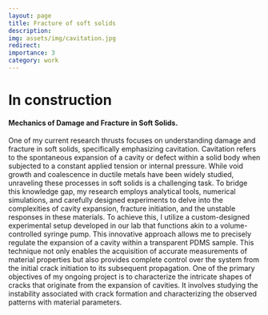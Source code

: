 ```yaml
---
layout: page
title: Fracture of soft solids
description: 
img: assets/img/cavitation.jpg
redirect: 
importance: 3
category: work
---
```


# In construction

#### Mechanics of Damage and Fracture in Soft Solids. 

One of my current research thrusts focuses on understanding damage and fracture in soft solids, specifically emphasizing cavitation. 
Cavitation refers to the spontaneous expansion of a cavity or defect within a solid body when subjected to a constant applied tension or internal pressure. While void growth and coalescence in ductile metals have been widely studied, unraveling these processes in soft solids is a challenging task.
To bridge this knowledge gap, my research employs analytical tools, numerical simulations, and carefully designed experiments to delve into the complexities of cavity expansion, fracture initiation, and the unstable responses in these materials. To achieve this, I utilize a custom-designed experimental setup developed in our lab that functions akin to a volume-controlled syringe pump. This innovative approach allows me to precisely regulate the expansion of a cavity within a transparent PDMS sample. This technique not only enables the acquisition of accurate measurements of material properties but also provides complete control over the system from the initial crack initiation to its subsequent propagation. One of the primary objectives of my ongoing project is to characterize the intricate shapes of cracks that originate from the expansion of cavities. It involves studying the instability associated with crack formation and characterizing the observed patterns with material parameters.
